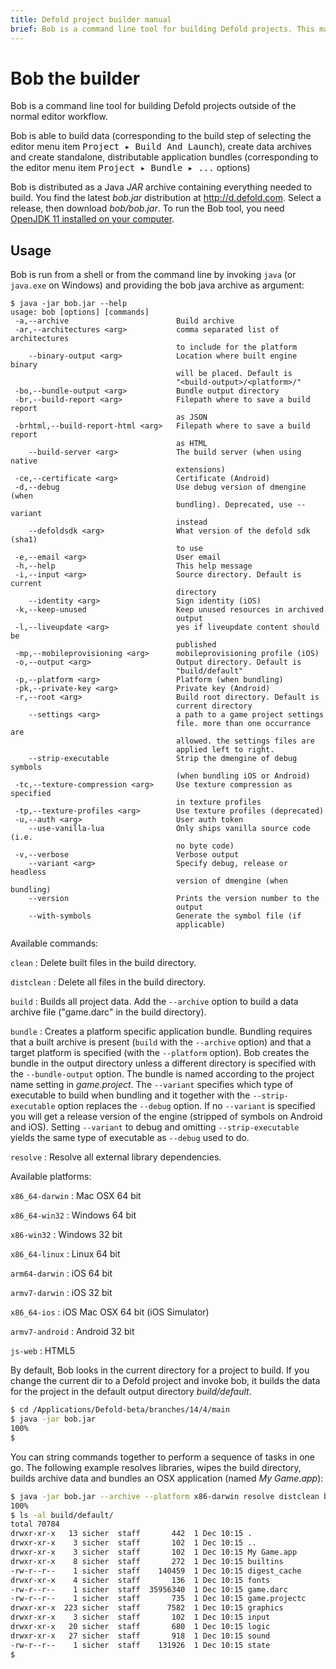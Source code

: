 ```yaml
---
title: Defold project builder manual
brief: Bob is a command line tool for building Defold projects. This manual explains how to use the tool.
---
```


# Bob the builder

Bob is a command line tool for building Defold projects outside of the normal editor workflow.

Bob is able to build data (corresponding to the build step of selecting the editor menu item <kbd>Project ▸ Build And Launch</kbd>), create data archives and create standalone, distributable application bundles (corresponding to the editor menu item <kbd>Project ▸ Bundle ▸ ...</kbd> options)

Bob is distributed as a Java _JAR_ archive containing everything needed to build. You find the latest *bob.jar* distribution at http://d.defold.com. Select a release, then download *bob/bob.jar*. To run the Bob tool, you need [OpenJDK 11 installed on your computer](https://openjdk.java.net/projects/jdk/11/).

## Usage

Bob is run from a shell or from the command line by invoking `java` (or `java.exe` on Windows) and providing the bob java archive as argument:

```text
$ java -jar bob.jar --help
usage: bob [options] [commands]
 -a,--archive                        Build archive
 -ar,--architectures <arg>           comma separated list of architectures
                                     to include for the platform
    --binary-output <arg>            Location where built engine binary
                                     will be placed. Default is
                                     "<build-output>/<platform>/"
 -bo,--bundle-output <arg>           Bundle output directory
 -br,--build-report <arg>            Filepath where to save a build report
                                     as JSON
 -brhtml,--build-report-html <arg>   Filepath where to save a build report
                                     as HTML
    --build-server <arg>             The build server (when using native
                                     extensions)
 -ce,--certificate <arg>             Certificate (Android)
 -d,--debug                          Use debug version of dmengine (when
                                     bundling). Deprecated, use --variant
                                     instead
    --defoldsdk <arg>                What version of the defold sdk (sha1)
                                     to use
 -e,--email <arg>                    User email
 -h,--help                           This help message
 -i,--input <arg>                    Source directory. Default is current
                                     directory
    --identity <arg>                 Sign identity (iOS)
 -k,--keep-unused                    Keep unused resources in archived
                                     output
 -l,--liveupdate <arg>               yes if liveupdate content should be
                                     published
 -mp,--mobileprovisioning <arg>      mobileprovisioning profile (iOS)
 -o,--output <arg>                   Output directory. Default is
                                     "build/default"
 -p,--platform <arg>                 Platform (when bundling)
 -pk,--private-key <arg>             Private key (Android)
 -r,--root <arg>                     Build root directory. Default is
                                     current directory
    --settings <arg>                 a path to a game project settings
                                     file. more than one occurrance are
                                     allowed. the settings files are
                                     applied left to right.
    --strip-executable               Strip the dmengine of debug symbols
                                     (when bundling iOS or Android)
 -tc,--texture-compression <arg>     Use texture compression as specified
                                     in texture profiles
 -tp,--texture-profiles <arg>        Use texture profiles (deprecated)
 -u,--auth <arg>                     User auth token
    --use-vanilla-lua                Only ships vanilla source code (i.e.
                                     no byte code)
 -v,--verbose                        Verbose output
    --variant <arg>                  Specify debug, release or headless
                                     version of dmengine (when bundling)
    --version                        Prints the version number to the
                                     output
    --with-symbols                   Generate the symbol file (if
                                     applicable)
```

Available commands:

`clean`
: Delete built files in the build directory.

`distclean`
: Delete all files in the build directory.

`build`
: Builds all project data. Add the `--archive` option to build a data archive file ("game.darc" in the build directory).

`bundle`
: Creates a platform specific application bundle. Bundling requires that a built archive is present (`build` with the `--archive` option) and that a target platform is specified (with the `--platform` option). Bob creates the bundle in the output directory unless a different directory is specified with the `--bundle-output` option. The bundle is named according to the project name setting in *game.project*. The `--variant` specifies which type of executable to build when bundling and it together with the `--strip-executable` option replaces the `--debug` option. If no `--variant` is specified you will get a release version of the engine (stripped of symbols on Android and iOS). Setting `--variant` to debug and omitting `--strip-executable` yields the same type of executable as `--debug` used to do.

`resolve`
: Resolve all external library dependencies.

Available platforms:

`x86_64-darwin`
: Mac OSX 64 bit

`x86_64-win32`
: Windows 64 bit

`x86-win32`
: Windows 32 bit

`x86_64-linux`
: Linux 64 bit

`arm64-darwin`
: iOS 64 bit

`armv7-darwin`
: iOS 32 bit

`x86_64-ios`
: iOS Mac OSX 64 bit (iOS Simulator)

`armv7-android`
: Android 32 bit

`js-web`
: HTML5

By default, Bob looks in the current directory for a project to build. If you change the current dir to a Defold project and invoke bob, it builds the data for the project in the default output directory *build/default*.

```sh
$ cd /Applications/Defold-beta/branches/14/4/main
$ java -jar bob.jar
100%
$
```

You can string commands together to perform a sequence of tasks in one go. The following example resolves libraries, wipes the build directory, builds archive data and bundles an OSX application (named *My Game.app*):

```sh
$ java -jar bob.jar --archive --platform x86-darwin resolve distclean build bundle
100%
$ ls -al build/default/
total 70784
drwxr-xr-x   13 sicher  staff       442  1 Dec 10:15 .
drwxr-xr-x    3 sicher  staff       102  1 Dec 10:15 ..
drwxr-xr-x    3 sicher  staff       102  1 Dec 10:15 My Game.app
drwxr-xr-x    8 sicher  staff       272  1 Dec 10:15 builtins
-rw-r--r--    1 sicher  staff    140459  1 Dec 10:15 digest_cache
drwxr-xr-x    4 sicher  staff       136  1 Dec 10:15 fonts
-rw-r--r--    1 sicher  staff  35956340  1 Dec 10:15 game.darc
-rw-r--r--    1 sicher  staff       735  1 Dec 10:15 game.projectc
drwxr-xr-x  223 sicher  staff      7582  1 Dec 10:15 graphics
drwxr-xr-x    3 sicher  staff       102  1 Dec 10:15 input
drwxr-xr-x   20 sicher  staff       680  1 Dec 10:15 logic
drwxr-xr-x   27 sicher  staff       918  1 Dec 10:15 sound
-rw-r--r--    1 sicher  staff    131926  1 Dec 10:15 state
$
```
